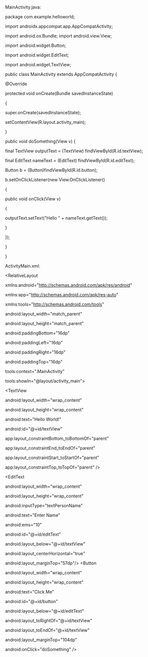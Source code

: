 MainActivity.java: 

package com.example.helloworld; 

import androidx.appcompat.app.AppCompatActivity; 

import android.os.Bundle; import android.view.View;

import android.widget.Button; 

import android.widget.EditText; 

import android.widget.TextView; 

public class MainActivity extends AppCompatActivity { 

@Override 

protected void onCreate(Bundle savedInstanceState) 

{ 

super.onCreate(savedInstanceState); 

setContentView(R.layout.activity_main); 

} 

public void doSomething(View v) { 

final TextView outputText = (TextView) findViewById(R.id.textView); 

final EditText nameText = (EditText) findViewById(R.id.editText); 

Button b = (Button)findViewById(R.id.button); 

b.setOnClickListener(new View.OnClickListener() 

{ 

public void onClick(View v)

{ 

outputText.setText("Hello " + nameText.getText()); 

} 

}); 

} 

} 

ActivityMain.xml: 

<?xml version="1.0" encoding="utf-8"?>
<RelativeLayout 

xmlns:android="http://schemas.android.com/apk/res/android" 

xmlns:app="http://schemas.android.com/apk/res-auto" 

xmlns:tools="http://schemas.android.com/tools" 

android:layout_width="match_parent" 

android:layout_height="match_parent" 

android:paddingBottom="16dp" 

android:paddingLeft="16dp" 

android:paddingRight="16dp" 

android:paddingTop="16dp" 

tools:context=".MainActivity" 

tools:showIn="@layout/activity_main">

<TextView 

android:layout_width="wrap_content" 

android:layout_height="wrap_content" 

android:text="Hello World!" 

android:id="@+id/textView" 

app:layout_constraintBottom_toBottomOf="parent" 

app:layout_constraintEnd_toEndOf="parent" 

app:layout_constraintStart_toStartOf="parent" 

app:layout_constraintTop_toTopOf="parent" />

<EditText 

android:layout_width="wrap_content" 

android:layout_height="wrap_content" 

android:inputType="textPersonName" 

android:text="Enter Name" 

android:ems="10" 

android:id="@+id/editText" 

android:layout_below="@+id/textView" 

android:layout_centerHorizontal="true" 

android:layout_marginTop="57dp"/>
<Button 

android:layout_width="wrap_content" 

android:layout_height="wrap_content" 

android:text="Click Me" 

android:id="@+id/button" 

android:layout_below="@+id/editText" 

android:layout_toRightOf="@+id/textView" 

android:layout_toEndOf="@+id/textView" 

android:layout_marginTop="104dp" 

android:onClick="doSomething" />

</RelativeLayout>
